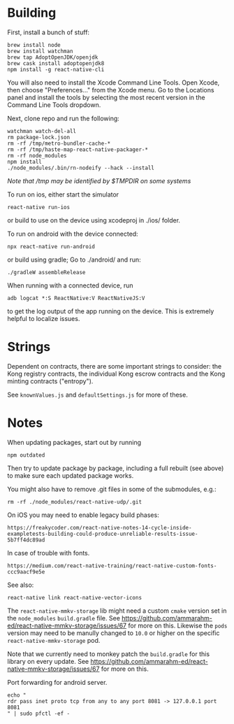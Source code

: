 # Building

First, install a bunch of stuff:

    brew install node
    brew install watchman
    brew tap AdoptOpenJDK/openjdk
    brew cask install adoptopenjdk8
    npm install -g react-native-cli

You will also need to install the Xcode Command Line Tools. Open Xcode, then choose "Preferences..." from the Xcode menu. Go to the Locations panel and install the tools by selecting the most recent version in the Command Line Tools dropdown.

Next, clone repo and run the following:

    watchman watch-del-all
    rm package-lock.json
    rm -rf /tmp/metro-bundler-cache-*
    rm -rf /tmp/haste-map-react-native-packager-*
    rm -rf node_modules
    npm install
    ./node_modules/.bin/rn-nodeify --hack --install

*Note that /tmp may be identified by $TMPDIR on some systems*

To run on ios, either start the simulator

    react-native run-ios

or build to use on the device using xcodeproj in ./ios/ folder.

To run on android with the device connected:

    npx react-native run-android

or build using gradle; Go to ./android/ and run:

    ./gradleW assembleRelease

When running with a connected device, run

    adb logcat *:S ReactNative:V ReactNativeJS:V

to get the log output of the app running on the device. This is extremely helpful to localize issues.

# Strings

Dependent on contracts, there are some important strings to consider: the Kong registry contracts, the individual Kong escrow contracts and the Kong minting contracts ("entropy").

See `knownValues.js` and `defaultSettings.js` for more of these.

# Notes

When updating packages, start out by running

    npm outdated

Then try to update package by package, including a full rebuilt (see above) to make sure each updated package works.

You might also have to remove .git files in some of the submodules, e.g.:

    rm -rf ./node_modules/react-native-udp/.git

On iOS you may need to enable legacy build phases:

    https://freakycoder.com/react-native-notes-14-cycle-inside-exampletests-building-could-produce-unreliable-results-issue-5b7ff4dc89ad

In case of trouble with fonts.

    https://medium.com/react-native-training/react-native-custom-fonts-ccc9aacf9e5e

See also:

    react-native link react-native-vector-icons

The `react-native-mmkv-storage` lib might need a custom `cmake` version set in the `node_modules` `build.gradle` file. See https://github.com/ammarahm-ed/react-native-mmkv-storage/issues/67 for more on this. Likewise the `pods` version may need to be manully changed to `10.0` or higher on the specific `react-native-mmkv-storage` pod.

Note that we currently need to monkey patch the `build.gradle` for this library on every update. See https://github.com/ammarahm-ed/react-native-mmkv-storage/issues/67 for more on this.

Port forwarding for android server.

    echo "
    rdr pass inet proto tcp from any to any port 8081 -> 127.0.0.1 port 8081
    " | sudo pfctl -ef -
